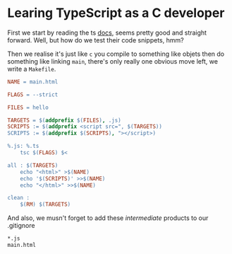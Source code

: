 # Learing TypeScript as a C developer

First we start by reading the ts [docs](https://www.typescriptlang.org/docs/handbook/), seems pretty good and straight forward. Well, but how do we test their code snippets, hmm?

Then we realise it's just like `c` you compile to something like objets then do something like linking `main`, there's only really one obvious move left, we write a `Makefile`.

```Makefile
NAME = main.html

FLAGS = --strict

FILES = hello

TARGETS = $(addprefix $(FILES), .js)
SCRIPTS := $(addprefix <script src=", $(TARGETS))
SCRIPTS := $(addprefix $(SCRIPTS), "></script>)

%.js: %.ts
	tsc $(FLAGS) $<

all : $(TARGETS)
	echo "<html>" >$(NAME)
	echo '$(SCRIPTS)' >>$(NAME)
	echo "</html>" >>$(NAME)

clean :
	$(RM) $(TARGETS)

```

And also, we musn't forget to add these _intermediate_ products to our .gitignore

```txt
*.js
main.html
```
